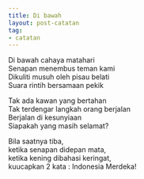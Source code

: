 ```yaml
---
title: Di bawah
layout: post-catatan
tag: 
- catatan
---
```


Di bawah cahaya matahari <br />
Senapan menembus teman kami <br />
Dikuliti musuh oleh pisau belati <br />
Suara rintih bersamaan pekik <br />

Tak ada kawan yang bertahan <br />
Tak terdengar langkah orang berjalan <br />
Berjalan di kesunyiaan <br />
Siapakah yang masih selamat? <br />

Bila saatnya tiba, <br />
ketika senapan didepan mata, <br />
ketika kening dibahasi keringat, <br />
kuucapkan 2 kata : Indonesia Merdeka! <br />

